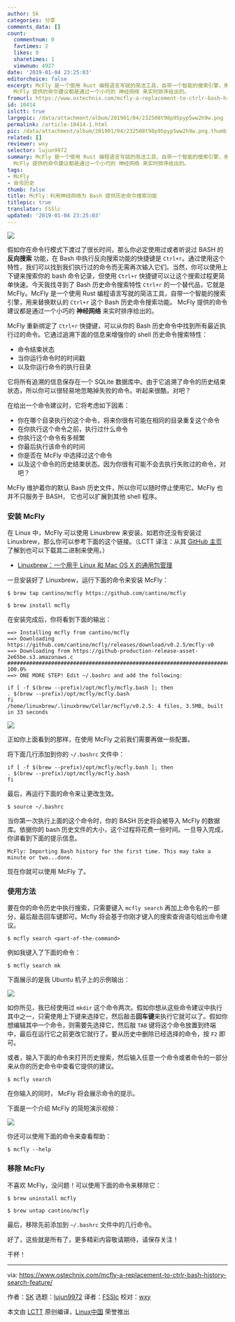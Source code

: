 ```yaml
---
author: Sk
categories: 分享
comments_data: []
count:
  commentnum: 0
  favtimes: 2
  likes: 0
  sharetimes: 1
  viewnum: 4927
date: '2019-01-04 23:25:03'
editorchoice: false
excerpt: McFly 是一个使用 Rust 编程语言写就的简洁工具，自带一个智能的搜索引擎，用来替换默认的 Ctrl+r 这个 Bash 历史命令搜索功能。
  McFly 提供的命令建议都是通过一个小巧的 神经网络 来实时排序给出的。
fromurl: https://www.ostechnix.com/mcfly-a-replacement-to-ctrlr-bash-history-search-feature/
id: 10414
islctt: true
largepic: /data/attachment/album/201901/04/232508t98p95pyp5ww2h9w.png
permalink: /article-10414-1.html
pic: /data/attachment/album/201901/04/232508t98p95pyp5ww2h9w.png.thumb.jpg
related: []
reviewer: wxy
selector: lujun9972
summary: McFly 是一个使用 Rust 编程语言写就的简洁工具，自带一个智能的搜索引擎，用来替换默认的 Ctrl+r 这个 Bash 历史命令搜索功能。
  McFly 提供的命令建议都是通过一个小巧的 神经网络 来实时排序给出的。
tags:
- McFly
- 命令历史
thumb: false
title: McFly：利用神经网络为 Bash 提供历史命令搜索功能
titlepic: true
translator: FSSlc
updated: '2019-01-04 23:25:03'
---
```


![](/data/attachment/album/201901/04/232508t98p95pyp5ww2h9w.png)


假如你在命令行模式下渡过了很长时间，那么你必定使用过或者听说过 BASH 的 **反向搜索** 功能，在 Bash 中执行反向搜索功能的快捷键是 `Ctrl+r`。通过使用这个特性，我们可以找到我们执行过的命令而无需再次输入它们。当然，你可以使用上下键来搜索你的 bash 命令记录，但使用 `Ctrl+r` 快捷键可以让这个搜索过程更简单快速。今天我找寻到了 Bash 历史命令搜索特性 `Ctrl+r` 的一个替代品，它就是 McFly。McFly 是一个使用 Rust 编程语言写就的简洁工具，自带一个智能的搜索引擎，用来替换默认的 `Ctrl+r` 这个 Bash 历史命令搜索功能。 McFly 提供的命令建议都是通过一个小巧的 **神经网络** 来实时排序给出的。


McFly 重新绑定了 `Ctrl+r` 快捷键，可以从你的 Bash 历史命令中找到所有最近执行过的命令。它通过追溯下面的信息来增强你的 shell 历史命令搜索特性：


* 命令结束状态
* 当你运行命令时的时间戳
* 以及你运行命令的执行目录


它将所有追溯的信息保存在一个 SQLite 数据库中。由于它追溯了命令的历史结束状态，所以你可以很轻易地忽略掉失败的命令。听起来很酷，对吧？


在给出一个命令建议时，它将考虑如下因素：


* 你在哪个目录执行的这个命令，将来你很有可能在相同的目录重复这个命令
* 在你执行这个命令之前，执行过什么命令
* 你执行这个命令有多频繁
* 你最后执行该命令的时间
* 你是否在 McFly 中选择过这个命令
* 以及这个命令的历史结束状态。因为你很有可能不会去执行失败过的命令，对吧？


McFly 维护着你的默认 Bash 历史文件，所以你可以随时停止使用它。McFly 也并不只服务于 BASH， 它也可以扩展到其他 shell 程序。


### 安装 McFly


在 Linux 中，McFly 可以使用 Linuxbrew 来安装。如若你还没有安装过 Linuxbrew，那么你可以参考下面的这个链接。（LCTT 译注：从其 [GitHub 主页](https://github.com/cantino/mcfly)了解到也可以下载其二进制来使用。）


* [Linuxbrew：一个用于 Linux 和 Mac OS X 的通用包管理](https://www.ostechnix.com/linuxbrew-common-package-manager-linux-mac-os-x/)


一旦安装好了 Linuxbrew，运行下面的命令来安装 McFly：



```
$ brew tap cantino/mcfly https://github.com/cantino/mcfly

$ brew install mcfly
```

在安装完成后，你将看到下面的输出：



```
==> Installing mcfly from cantino/mcfly
==> Downloading https://github.com/cantino/mcfly/releases/download/v0.2.5/mcfly-v0
==> Downloading from https://github-production-release-asset-2e65be.s3.amazonaws.c
######################################################################## 100.0%
==> ONE MORE STEP! Edit ~/.bashrc and add the following:

if [ -f $(brew --prefix)/opt/mcfly/mcfly.bash ]; then
. $(brew --prefix)/opt/mcfly/mcfly.bash
fi
/home/linuxbrew/.linuxbrew/Cellar/mcfly/v0.2.5: 4 files, 3.5MB, built in 33 seconds
```

![](/data/attachment/album/201901/04/232509wmt5mvxv602v20nt.png)


正如你上面看到的那样，在使用 McFly 之前我们需要再做一些配置。


将下面几行添加到你的 `~/.bashrc` 文件中：



```
if [ -f $(brew --prefix)/opt/mcfly/mcfly.bash ]; then
. $(brew --prefix)/opt/mcfly/mcfly.bash
fi
```

最后，再运行下面的命令来让更改生效。



```
$ source ~/.bashrc
```

当你第一次执行上面的这个命令时，你的 BASH 历史将会被导入 McFly 的数据库。依据你的 bash 历史文件的大小，这个过程将花费一些时间。一旦导入完成，你讲看到下面的提示信息。



```
McFly: Importing Bash history for the first time. This may take a minute or two...done.
```

现在你就可以使用 McFly 了。


### 使用方法


要在你的命令历史中执行搜索，只需要键入 `mcfly search` 再加上命令名的一部分，最后敲击回车键即可。Mcfly 将会基于你刚才键入的搜索查询语句给出命令建议。



```
$ mcfly search <part-of-the-command>
```

例如我键入了下面的命令：



```
$ mcfly search mk
```

下面展示的是我 Ubuntu 机子上的示例输出：


![](/data/attachment/album/201901/04/232510mdadhqo7wwqohedq.png)


如你所见，我已经使用过 `mkdir` 这个命令两次。假如你想从这些命令建议中执行其中之一，只需使用上下键来选择它，然后敲击**回车键**来执行它就可以了。假如你想编辑其中一个命令，则需要先选择它，然后敲 `TAB` 键将这个命令放置到终端中，最后在运行它之前更改它就行了。要从历史中删除已经选择的命令，按 `F2` 即可。


或者，输入下面的命令来打开历史搜索，然后输入任意一个命令或者命令的一部分来从你的历史命令中查看它提供的建议。



```
$ mcfly search
```

在你输入的同时， McFly 将会展示命令的提示。


下面是一个介绍 McFly 的简短演示视频：


![](/data/attachment/album/201901/04/232533ug12uq2a9qquq282.gif)


你还可以使用下面的命令来查看帮助：



```
$ mcfly --help
```

### 移除 McFly


不喜欢 McFly，没问题！可以使用下面的命令来移除它：



```
$ brew uninstall mcfly

$ brew untap cantino/mcfly
```

最后，移除先前添加到 `~/.bashrc` 文件中的几行命令。


好了，这些就是所有了，更多精彩内容敬请期待，请保存关注！


干杯！




---


via: <https://www.ostechnix.com/mcfly-a-replacement-to-ctrlr-bash-history-search-feature/>


作者：[SK](https://www.ostechnix.com/author/sk/) 选题：[lujun9972](https://github.com/lujun9972) 译者：[FSSlc](https://github.com/FSSlc) 校对：[wxy](https://github.com/wxy)


本文由 [LCTT](https://github.com/LCTT/TranslateProject) 原创编译，[Linux中国](https://linux.cn/) 荣誉推出